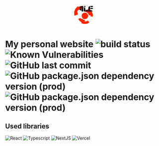<p align="center">
  <img src="https://github.com/4-life/4life.work/blob/master/public/images/logo.png?raw=true" width="70px" height="70px" alt="4life"/>
</p>

# My personal website ![build status](https://vercelbadge.vercel.app/api/4-life/4life.work?style=flat-square) ![Known Vulnerabilities](https://snyk.io/test/github/4-life/4life/badge.svg) ![GitHub last commit](https://img.shields.io/github/last-commit/4-life/4life.work?style=flat-square) ![GitHub package.json dependency version (prod)](https://img.shields.io/github/package-json/dependency-version/4-life/4life.work/next?style=flat-square) ![GitHub package.json dependency version (prod)](https://img.shields.io/github/package-json/dependency-version/4-life/4life.work/react?style=flat-square)

## Used libraries
![React](https://img.shields.io/badge/-React-333333?style=flat-square&logo=React)
![Typescript](https://img.shields.io/badge/-Typescript-333333?style=flat-square&logo=Typescript)
![NextJS](https://img.shields.io/badge/-NextJs-333333?style=flat-square&logo=nextdotjs)
![Vercel](https://img.shields.io/badge/-Vercel-333333?style=flat-square&logo=vercel)
